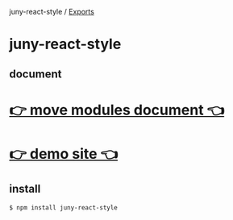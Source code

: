 juny-react-style / [Exports](modules.md)

# juny-react-style

## document

# [👉 move modules document 👈](https://www.juny.blog/repository-markdown-viewer/react-style/docs/modules.md)
# [👉 demo site 👈](https://juny.blog)

## install

```shell
$ npm install juny-react-style
```

